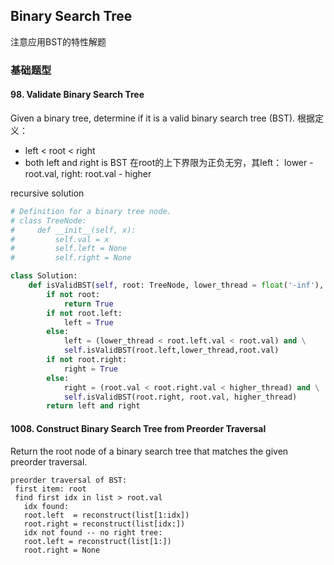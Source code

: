 ## Binary Search Tree

注意应用BST的特性解题

### 基础题型

#### 98. Validate Binary Search Tree

Given a binary tree, determine if it is a valid binary search tree (BST).
 根据定义：
 - left < root < right
 - both left and right is BST
 在root的上下界限为正负无穷，其left： lower - root.val, right: root.val - higher
 
 recursive solution
 
```python 
# Definition for a binary tree node.
# class TreeNode:
#     def __init__(self, x):
#         self.val = x
#         self.left = None
#         self.right = None

class Solution:
    def isValidBST(self, root: TreeNode, lower_thread = float('-inf'), higher_thread = float('inf')) -> bool:
        if not root:
            return True
        if not root.left:
            left = True
        else:
            left = (lower_thread < root.left.val < root.val) and \
            self.isValidBST(root.left,lower_thread,root.val)
        if not root.right:
            right = True
        else:
            right = (root.val < root.right.val < higher_thread) and \
            self.isValidBST(root.right, root.val, higher_thread)
        return left and right
```

#### 1008. Construct Binary Search Tree from Preorder Traversal

Return the root node of a binary search tree that matches the given preorder traversal.
```
preorder traversal of BST: 
 first item: root
 find first idx in list > root.val
   idx found:
   root.left  = reconstruct(list[1:idx])
   root.right = reconstruct(list[idx:])
   idx not found -- no right tree:
   root.left = reconstruct(list[1:])
   root.right = None
   
```

